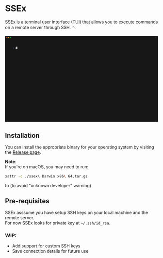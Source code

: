 # SSEx

SSEx is a terminal user interface (TUI) that allows you to execute commands on a remote server through SSH. 🪡

<p align="center">
  <img src="./assets/demo.gif") width="700"/>
</p>

## Installation

You can install the appropriate binary for your operating system by visiting the [Release page]().

**Note**:  
If you're on macOS, you may need to run:

```sh
xattr -c ./ssex\ Darwin x86\ 64.tar.gz
```

to (to avoid "unknown developer" warning)

## Pre-requisites

SSEx asssume you have setup SSH keys on your local machine and the remote server. \
For now SSEx looks for private key at `~/.ssh/id_rsa`.

### WIP:

- Add support for custom SSH keys
- Save connection details for future use
